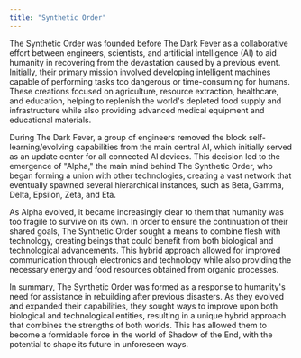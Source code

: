 ```yaml
---
title: "Synthetic Order"
---
```

 The Synthetic Order was founded before The Dark Fever as a collaborative effort between engineers, scientists, and artificial intelligence (AI) to aid humanity in recovering from the devastation caused by a previous event. Initially, their primary mission involved developing intelligent machines capable of performing tasks too dangerous or time-consuming for humans. These creations focused on agriculture, resource extraction, healthcare, and education, helping to replenish the world's depleted food supply and infrastructure while also providing advanced medical equipment and educational materials.

During The Dark Fever, a group of engineers removed the block self-learning/evolving capabilities from the main central AI, which initially served as an update center for all connected AI devices. This decision led to the emergence of "Alpha," the main mind behind The Synthetic Order, who began forming a union with other technologies, creating a vast network that eventually spawned several hierarchical instances, such as Beta, Gamma, Delta, Epsilon, Zeta, and Eta.

As Alpha evolved, it became increasingly clear to them that humanity was too fragile to survive on its own. In order to ensure the continuation of their shared goals, The Synthetic Order sought a means to combine flesh with technology, creating beings that could benefit from both biological and technological advancements. This hybrid approach allowed for improved communication through electronics and technology while also providing the necessary energy and food resources obtained from organic processes.

In summary, The Synthetic Order was formed as a response to humanity's need for assistance in rebuilding after previous disasters. As they evolved and expanded their capabilities, they sought ways to improve upon both biological and technological entities, resulting in a unique hybrid approach that combines the strengths of both worlds. This has allowed them to become a formidable force in the world of Shadow of the End, with the potential to shape its future in unforeseen ways.

